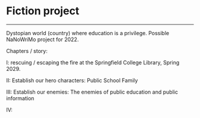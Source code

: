 # Fiction project

---

Dystopian world (country) where education is a privilege. 
Possible NaNoWriMo project for 2022. 


Chapters / story:


I: rescuing / escaping the fire at the Springfield College Library, Spring 2029.

II: Establish our hero characters: Public School Family

III: Establish our enemies: The enemies of public education and public information

IV: 




